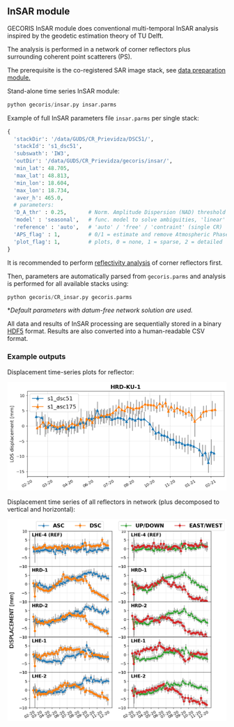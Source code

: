 ## InSAR module

GECORIS InSAR module does conventional multi-temporal InSAR analysis inspired by the geodetic estimation theory of TU Delft.

The analysis is performed in a network of corner reflectors plus surrounding coherent point scatterers (PS).

The prerequisite is the co-registered SAR image stack, see [data preparation module.](./)



Stand-alone time series InSAR module:

```python
python gecoris/insar.py insar.parms
```

Example of full InSAR parameters file `insar.parms` per single stack:

```python
{
  'stackDir': '/data/GUDS/CR_Prievidza/DSC51/',
  'stackId': 's1_dsc51',
  'subswath': 'IW3',
  'outDir': '/data/GUDS/CR_Prievidza/gecoris/insar/',
  'min_lat': 48.705,
  'max_lat': 48.813,
  'min_lon': 18.604,
  'max_lon': 18.734,
  'aver_h': 465.0,
  # parameters:
  'D_A_thr' : 0.25,       # Norm. Amplitude Dispersion (NAD) threshold on PS sel.
  'model' : 'seasonal',   # func. model to solve ambiguities, 'linear' / 'seasonal'
  'reference' : 'auto',   # 'auto' / 'free' / 'contraint' (single CR)
  'APS_flag' : 1,         # 0/1 = estimate and remove Atmospheric Phase Screen (APS)
  'plot_flag': 1,         # plots, 0 = none, 1 = sparse, 2 = detailed
}
```



It is recommended to perform [reflectivity analysis](./Reflector_monitoring_module.md) of corner reflectors first.

Then, parameters are automatically parsed from `gecoris.parms` and analysis is performed for all available stacks using:

```python
python gecoris/CR_insar.py gecoris.parms
```

**Default parameters with datum-free network solution are used.*



All data and results of InSAR processing are sequentially stored in a binary [HDF5](https://www.hdfgroup.org/solutions/hdf5/) format. Results are also converted into a human-readable CSV format.



### Example outputs

Displacement time-series plots for reflector:

![Predicted SCR map](examples/InSAR_TS_example.png)

Displacement time series of all reflectors in network (plus decomposed to vertical and horizontal):

![Predicted SCR map](examples/HRD_InSAR.png)